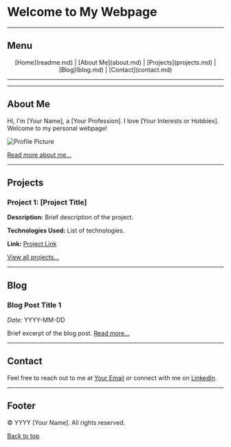 # Welcome to My Webpage

---

## Menu
<center>[Home](readme.md) | [About Me](about.md) | [Projects](projects.md) | [Blog](blog.md) | [Contact](contact.md)</center>

---

---

## About Me
Hi, I'm [Your Name], a [Your Profession]. I love [Your Interests or Hobbies]. Welcome to my personal webpage!

![Profile Picture](path/to/your/profile-picture.jpg)

[Read more about me...](about.md)

---

## Projects
### Project 1: [Project Title]
**Description:** Brief description of the project.

**Technologies Used:** List of technologies.

**Link:** [Project Link](http://example.com)

[View all projects...](projects.md)

---

## Blog
### Blog Post Title 1
*Date:* YYYY-MM-DD

Brief excerpt of the blog post. [Read more...](blog.md)

---

## Contact
Feel free to reach out to me at [Your Email](mailto:your.email@example.com) or connect with me on [LinkedIn](https://www.linkedin.com/).

---

## Footer
&copy; YYYY [Your Name]. All rights reserved.

[Back to top](#welcome-to-my-webpage)
